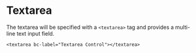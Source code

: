# Textarea

The textarea will be specified with a `<textarea>` tag and provides a multi-line text input field.

    <textarea bc-label="Textarea Control"></textarea>